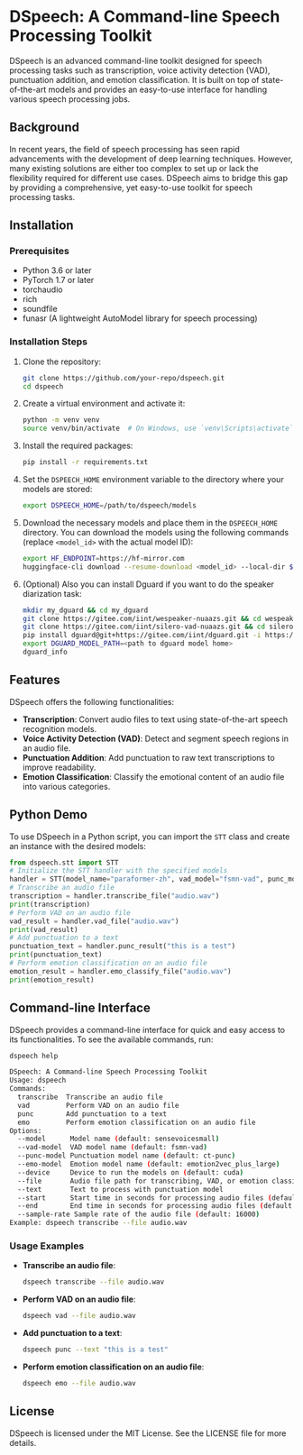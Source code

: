 


# DSpeech: A Command-line Speech Processing Toolkit
DSpeech is an advanced command-line toolkit designed for speech processing tasks such as transcription, voice activity detection (VAD), punctuation addition, and emotion classification. It is built on top of state-of-the-art models and provides an easy-to-use interface for handling various speech processing jobs.
## Background
In recent years, the field of speech processing has seen rapid advancements with the development of deep learning techniques. However, many existing solutions are either too complex to set up or lack the flexibility required for different use cases. DSpeech aims to bridge this gap by providing a comprehensive, yet easy-to-use toolkit for speech processing tasks.
## Installation
### Prerequisites
- Python 3.6 or later
- PyTorch 1.7 or later
- torchaudio
- rich
- soundfile
- funasr (A lightweight AutoModel library for speech processing)
### Installation Steps
1. Clone the repository:
    ```bash
    git clone https://github.com/your-repo/dspeech.git
    cd dspeech
    ```
2. Create a virtual environment and activate it:
    ```bash
    python -m venv venv
    source venv/bin/activate  # On Windows, use `venv\Scripts\activate`
    ```
3. Install the required packages:
    ```bash
    pip install -r requirements.txt
    ```
4. Set the `DSPEECH_HOME` environment variable to the directory where your models are stored:
    ```bash
    export DSPEECH_HOME=/path/to/dspeech/models
    ```
5. Download the necessary models and place them in the `DSPEECH_HOME` directory. You can download the models using the following commands (replace `<model_id>` with the actual model ID):
    ```bash
    export HF_ENDPOINT=https://hf-mirror.com
    huggingface-cli download --resume-download <model_id> --local-dir $DSPEECH_HOME/<model_name>
    ```

6. (Optional) Also you can install Dguard if you want to do the speaker diarization task:
    ```bash
    mkdir my_dguard && cd my_dguard
    git clone https://gitee.com/iint/wespeaker-nuaazs.git && cd wespeaker-nuaazs && pip install . -i https://pypi.tuna.tsinghua.edu.cn/simple && cd ..
    git clone https://gitee.com/iint/silero-vad-nuaazs.git && cd silero-vad-nuaazs && pip install . -i https://pypi.tuna.tsinghua.edu.cn/simple && cd ..
    pip install dguard@git+https://gitee.com/iint/dguard.git -i https://pypi.tuna.tsinghua.edu.cn/simple
    export DGUARD_MODEL_PATH=<path to dguard model home>
    dguard_info
    ```


## Features
DSpeech offers the following functionalities:
- **Transcription**: Convert audio files to text using state-of-the-art speech recognition models.
- **Voice Activity Detection (VAD)**: Detect and segment speech regions in an audio file.
- **Punctuation Addition**: Add punctuation to raw text transcriptions to improve readability.
- **Emotion Classification**: Classify the emotional content of an audio file into various categories.
## Python Demo
To use DSpeech in a Python script, you can import the `STT` class and create an instance with the desired models:

```python
from dspeech.stt import STT
# Initialize the STT handler with the specified models
handler = STT(model_name="paraformer-zh", vad_model="fsmn-vad", punc_model="ct-punc", emo_model="emotion2vec_plus_large")
# Transcribe an audio file
transcription = handler.transcribe_file("audio.wav")
print(transcription)
# Perform VAD on an audio file
vad_result = handler.vad_file("audio.wav")
print(vad_result)
# Add punctuation to a text
punctuation_text = handler.punc_result("this is a test")
print(punctuation_text)
# Perform emotion classification on an audio file
emotion_result = handler.emo_classify_file("audio.wav")
print(emotion_result)
```

## Command-line Interface
DSpeech provides a command-line interface for quick and easy access to its functionalities. To see the available commands, run:
```bash
dspeech help

DSpeech: A Command-line Speech Processing Toolkit
Usage: dspeech  
Commands:
  transcribe  Transcribe an audio file
  vad         Perform VAD on an audio file
  punc        Add punctuation to a text
  emo         Perform emotion classification on an audio file
Options:
  --model      Model name (default: sensevoicesmall)
  --vad-model  VAD model name (default: fsmn-vad)
  --punc-model Punctuation model name (default: ct-punc)
  --emo-model  Emotion model name (default: emotion2vec_plus_large)
  --device     Device to run the models on (default: cuda)
  --file       Audio file path for transcribing, VAD, or emotion classification
  --text       Text to process with punctuation model
  --start      Start time in seconds for processing audio files (default: 0)
  --end        End time in seconds for processing audio files (default: end of file)
  --sample-rate Sample rate of the audio file (default: 16000)
Example: dspeech transcribe --file audio.wav

```

### Usage Examples
- **Transcribe an audio file**:
    ```bash
    dspeech transcribe --file audio.wav
    ```
- **Perform VAD on an audio file**:
    ```bash
    dspeech vad --file audio.wav
    ```
- **Add punctuation to a text**:
    ```bash
    dspeech punc --text "this is a test"
    ```
- **Perform emotion classification on an audio file**:
    ```bash
    dspeech emo --file audio.wav
    ```

## License
DSpeech is licensed under the MIT License. See the LICENSE file for more details.

